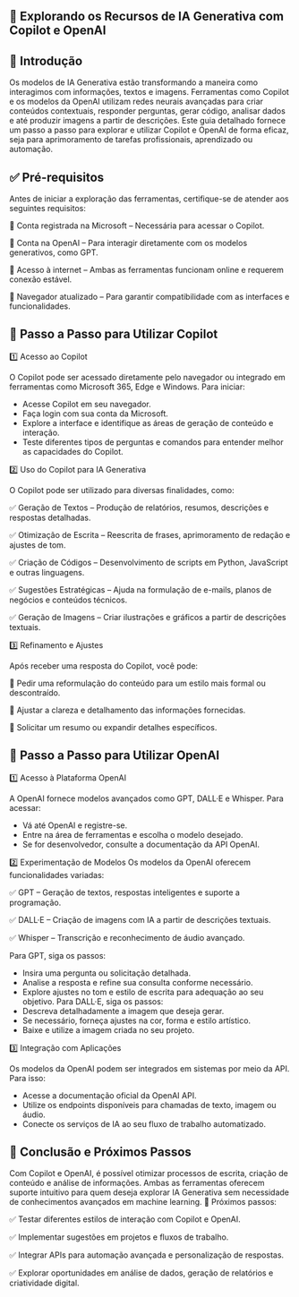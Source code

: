 ## 🚀 Explorando os Recursos de IA Generativa com Copilot e OpenAI

## 📌 Introdução

Os modelos de IA Generativa estão transformando a maneira como interagimos com informações, textos e imagens. Ferramentas como Copilot e os modelos da OpenAI utilizam redes neurais avançadas para criar conteúdos contextuais, responder perguntas, gerar código, analisar dados e até produzir imagens a partir de descrições.
Este guia detalhado fornece um passo a passo para explorar e utilizar Copilot e OpenAI de forma eficaz, seja para aprimoramento de tarefas profissionais, aprendizado ou automação.

## ✅ Pré-requisitos

Antes de iniciar a exploração das ferramentas, certifique-se de atender aos seguintes requisitos:

🔹 Conta registrada na Microsoft – Necessária para acessar o Copilot.

🔹 Conta na OpenAI – Para interagir diretamente com os modelos generativos, como GPT.

🔹 Acesso à internet – Ambas as ferramentas funcionam online e requerem conexão estável.

🔹 Navegador atualizado – Para garantir compatibilidade com as interfaces e funcionalidades.

## 🔹 Passo a Passo para Utilizar Copilot

1️⃣ Acesso ao Copilot

O Copilot pode ser acessado diretamente pelo navegador ou integrado em ferramentas como Microsoft 365, Edge e Windows. Para iniciar:
- Acesse Copilot em seu navegador.
- Faça login com sua conta da Microsoft.
- Explore a interface e identifique as áreas de geração de conteúdo e interação.
- Teste diferentes tipos de perguntas e comandos para entender melhor as capacidades do Copilot.

2️⃣ Uso do Copilot para IA Generativa

O Copilot pode ser utilizado para diversas finalidades, como:

✅ Geração de Textos – Produção de relatórios, resumos, descrições e respostas detalhadas.

✅ Otimização de Escrita – Reescrita de frases, aprimoramento de redação e ajustes de tom.

✅ Criação de Códigos – Desenvolvimento de scripts em Python, JavaScript e outras linguagens.

✅ Sugestões Estratégicas – Ajuda na formulação de e-mails, planos de negócios e conteúdos técnicos.

✅ Geração de Imagens – Criar ilustrações e gráficos a partir de descrições textuais.

3️⃣ Refinamento e Ajustes

Após receber uma resposta do Copilot, você pode:

🔹 Pedir uma reformulação do conteúdo para um estilo mais formal ou descontraído.

🔹 Ajustar a clareza e detalhamento das informações fornecidas.

🔹 Solicitar um resumo ou expandir detalhes específicos.

## 🔹 Passo a Passo para Utilizar OpenAI

1️⃣ Acesso à Plataforma OpenAI

A OpenAI fornece modelos avançados como GPT, DALL·E e Whisper. Para acessar:
- Vá até OpenAI e registre-se.
- Entre na área de ferramentas e escolha o modelo desejado.
- Se for desenvolvedor, consulte a documentação da API OpenAI.

2️⃣ Experimentação de Modelos
Os modelos da OpenAI oferecem funcionalidades variadas:

✅ GPT – Geração de textos, respostas inteligentes e suporte a programação.

✅ DALL·E – Criação de imagens com IA a partir de descrições textuais.

✅ Whisper – Transcrição e reconhecimento de áudio avançado.

Para GPT, siga os passos:
- Insira uma pergunta ou solicitação detalhada.
- Analise a resposta e refine sua consulta conforme necessário.
- Explore ajustes no tom e estilo de escrita para adequação ao seu objetivo.
Para DALL·E, siga os passos:
- Descreva detalhadamente a imagem que deseja gerar.
- Se necessário, forneça ajustes na cor, forma e estilo artístico.
- Baixe e utilize a imagem criada no seu projeto.

3️⃣ Integração com Aplicações

Os modelos da OpenAI podem ser integrados em sistemas por meio da API. Para isso:
- Acesse a documentação oficial da OpenAI API.
- Utilize os endpoints disponíveis para chamadas de texto, imagem ou áudio.
- Conecte os serviços de IA ao seu fluxo de trabalho automatizado.

## 🚀 Conclusão e Próximos Passos

Com Copilot e OpenAI, é possível otimizar processos de escrita, criação de conteúdo e análise de informações. Ambas as ferramentas oferecem suporte intuitivo para quem deseja explorar IA Generativa sem necessidade de conhecimentos avançados em machine learning.
🔹 Próximos passos:

✅ Testar diferentes estilos de interação com Copilot e OpenAI.

✅ Implementar sugestões em projetos e fluxos de trabalho.

✅ Integrar APIs para automação avançada e personalização de respostas.

✅ Explorar oportunidades em análise de dados, geração de relatórios e criatividade digital.

